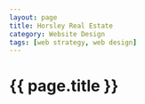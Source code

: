 ```yaml
---
layout: page
title: Horsley Real Estate
category: Website Design
tags: [web strategy, web design]
---
```


<h1>{{ page.title }}</h1>
